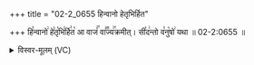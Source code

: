 +++
title = "02-2_0655 हिन्वानो हेतृभिर्हित"

+++
हि꣣न्वानो꣢ हे꣣तृ꣡भि꣢र्हि꣣त꣡ आ वाजं꣢꣯ वा꣣꣬ज्य꣢꣯क्रमीत्। सी꣡द꣢न्तो व꣣नु꣡षो꣢ यथा ॥ 02-2:0655 ॥

<details><summary>विस्वर-मूलम् (VC)</summary>

हिन्वानो हेतृभिर्हित आ वाजं वाज्यक्रमीत् । सीदन्तो वनुषो यथा ॥६५५॥
</details>